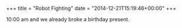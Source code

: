 +++
title = "Robot Fighting"
date = "2014-12-21T15:19:46+00:00"
+++

10:00 am and we already broke a birthday present.
			
